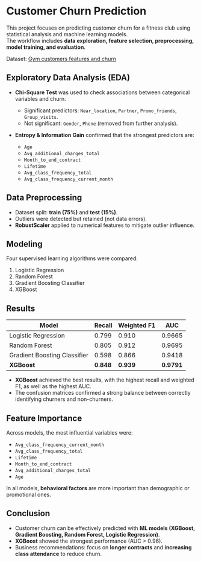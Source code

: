 # Customer Churn Prediction

This project focuses on predicting customer churn for a fitness club using statistical analysis and machine learning models.  
The workflow includes **data exploration, feature selection, preprocessing, model training, and evaluation**.

Dataset: [Gym customers features and churn](https://www.kaggle.com/datasets/adrianvinueza/gym-customers-features-and-churn/data)


## Exploratory Data Analysis (EDA)

- **Chi-Square Test** was used to check associations between categorical variables and churn.
  - Significant predictors: `Near_location`, `Partner`, `Promo_friends`, `Group_visits`.
  - Not significant: `Gender`, `Phone` (removed from further analysis).

- **Entropy & Information Gain** confirmed that the strongest predictors are:
  - `Age`
  - `Avg_additional_charges_total`
  - `Month_to_end_contract`
  - `Lifetime`
  - `Avg_class_frequency_total`
  - `Avg_class_frequency_current_month`


## Data Preprocessing
- Dataset split: **train (75%)** and **test (15%)**.
- Outliers were detected but retained (not data errors).
- **RobustScaler** applied to numerical features to mitigate outlier influence.


## Modeling
Four supervised learning algorithms were compared:
1. Logistic Regression  
2. Random Forest  
3. Gradient Boosting Classifier  
4. XGBoost  


## Results

| Model                      | Recall | Weighted F1 | AUC    |
|-----------------------------|--------|--------------|--------|
| Logistic Regression         | 0.799  | 0.910        | 0.9665 |
| Random Forest               | 0.805  | 0.912        | 0.9695 |
| Gradient Boosting Classifier| 0.598  | 0.866        | 0.9418 |
| **XGBoost**                 | **0.848** | **0.939** | **0.9791** |

- **XGBoost** achieved the best results, with the highest recall and weighted F1, as well as the highest AUC.  
- The confusion matrices confirmed a strong balance between correctly identifying churners and non-churners.


## Feature Importance
Across models, the most influential variables were:
- `Avg_class_frequency_current_month`  
- `Avg_class_frequency_total`  
- `Lifetime`  
- `Month_to_end_contract`  
- `Avg_additional_charges_total`  
- `Age`  

In all models, **behavioral factors** are more important than demographic or promotional ones.


## Conclusion
- Customer churn can be effectively predicted with **ML models (XGBoost, Gradient Boosting, Random Forest, Logistic Regression)**.  
- **XGBoost** showed the strongest performance (AUC > 0.96).  
- Business recommendations: focus on **longer contracts** and **increasing class attendance** to reduce churn. 
